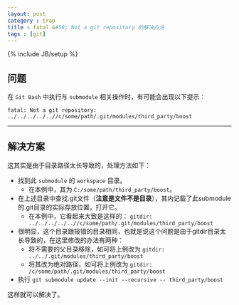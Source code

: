```yaml
---
layout: post
category : trap
title : fatal &#58; Not a git repository 的解决办法
tags : [git]
---
```


{% include JB/setup %}

<link rel="stylesheet" type="text/css" href="{{ root }}/css/pygments/native.css" />


## 问题

在 `Git Bash` 中执行与 `submodule` 相关操作时，有可能会出现以下提示：

    fatal: Not a git repository: ../../../../..//c/some/path/.git/modules/third_party/boost
---

## 解决方案

这其实是由于目录路径太长导致的，处理方法如下：

- 找到此 `submodule` 的 `workspace` 目录。
    - 在本例中，其为 `C:/some/path/third_party/boost`。
- 在上述目录中查找.git文件（**注意是文件不是目录**），其内记载了此submodule的.git目录的实际存放位置，打开它。
    - 在本例中，它看起来大致是这样的： `gitdir: ../../../../..//c/some/path/.git/modules/third_party/boost`
- 很明显，这个目录跟报错的目录相同，也就是说这个问题是由于gitdir目录太长导致的，在这里修改的办法有两种：
    - 将不需要的父目录移除，如可将上例改为 `gitdir: ../../.git/modules/third_party/boost`
    - 将其改为绝对路径，如可将上例改为 `gitdir: /c/some/path/.git/modules/third_party/boost`
- 执行 `git submodule update --init --recursive -- third_party/boost`

这样就可以解决了。
